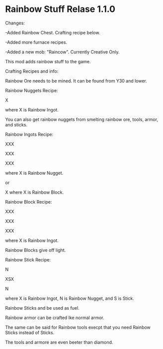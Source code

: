 # Rainbow Stuff Relase 1.1.0

Changes:

-Added Rainbow Chest. Crafting recipe below.

-Added more furnace recipes.

-Added a new mob: "Raincow". Currently Creative Only.

This mod adds rainbow stuff to the game.

Crafting Recipes and info: 

Rainbow Ore needs to be mined. It can be found from Y30 and lower.

Rainbow Nuggets Recipe: 

X 

where X is Rainbow Ingot. 

You can also get rainbow nuggets from smelting rainbow ore, tools, armor, and sticks.

Rainbow Ingots Recipe: 

XXX 

XXX 

XXX 

where X is Rainbow Nugget. 

or 

X where X is Rainbow Block.

Rainbow Block Recipe: 

XXX 

XXX 

XXX 

where X is Rainbow Ingot.

Rainbow Blocks give off light.

Rainbow Stick Recipe: 

N 

XSX 

N 

where X is Rainbow Ingot, N is Rainbow Nugget, and S is Stick.

Rainbow Sticks and be used as fuel.

Rainbow armor can be crafted lke normal armor.

The same can be said for Rainbow tools execpt that you need Rainbow Sticks instead of Sticks.

The tools and armore are even beeter than diamond.
